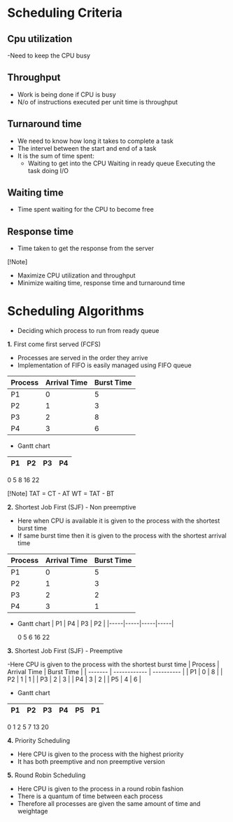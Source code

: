 # Scheduling Criteria

## Cpu utilization

-Need to keep the CPU busy

## Throughput

- Work is being done if CPU is busy
- N/o of instructions executed per unit time is throughput

## Turnaround time

- We need to know how long it takes to complete a task
- The intervel between the start and end of a task
- It is the sum of time spent:
  - Waiting to get into the CPU
    Waiting in ready queue
    Executing the task
    doing I/O

## Waiting time

- Time spent waiting for the CPU to become free

## Response time

- Time taken to get the response from the server

[!Note]

- Maximize CPU utilization and throughput
- Minimize waiting time, response time and turnaround time

# Scheduling Algorithms

- Deciding which process to run from ready queue

**1.** First come first served (FCFS)

- Processes are served in the order they arrive
- Implementation of FIFO is easily managed using FIFO queue

| Process | Arrival Time | Burst Time |
| ------- | ------------ | ---------- |
| P1      | 0            | 5          |
| P2      | 1            | 3          |
| P3      | 2            | 8          |
| P4      | 3            | 6          |

- Gantt chart

| P1  | P2  | P3  | P4  |
| --- | --- | --- | --- |

0     5     8     16    22

[!Note]
TAT = CT - AT
WT = TAT - BT

**2.** Shortest Job First (SJF) - Non preemptive

- Here when CPU is available it is given to the process with the shortest burst time
- If same burst time then it is given to the process with the shortest arrival time

| Process | Arrival Time | Burst Time |
| ------- | ------------ | ---------- |
| P1      | 0            | 5          |
| P2      | 1            | 3          |
| P3      | 2            | 2          |
| P4      | 3            | 1          |

- Gantt chart
  | P1 | P4 | P3 | P2 |
  |-----|-----|-----|-----|
 
  0     5     6     16    22

**3.** Shortest Job First (SJF) - Preemptive

-Here CPU is given to the process with the shortest burst time
| Process | Arrival Time | Burst Time |
| ------- | ------------ | ---------- |
| P1      | 0            | 8          |
| P2      | 1            | 1          |
| P3      | 2            | 3          |
| P4      | 3            | 2          |
| P5      | 4            | 6          |

- Gantt chart

| P1 | P2 | P3 | P4 | P5 | P1 |
|-----|-----|-----|-----|-----|-----|

0     1     2     5     7     13    20

**4.** Priority Scheduling

- Here CPU is given to the process with the highest priority
- It has both preemptive and non preemptive version

**5.** Round Robin Scheduling

- Here CPU is given to the process in a round robin fashion
- There is a quantum of time between each process
- Therefore all processes are given the same amount of time and weightage
